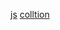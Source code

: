 [js](https://github.com/yeyan1996/JavaScript)
[colltion](https://juejin.im/post/5aae076d6fb9a028cc6100a9)